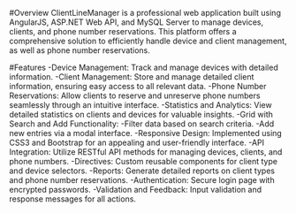 #Overview
ClientLineManager is a professional web application built using AngularJS, ASP.NET Web API, and MySQL Server to manage devices, clients, and phone number reservations.
This platform offers a comprehensive solution to efficiently handle device and client management, as well as phone number reservations.

#Features
-Device Management: Track and manage devices with detailed information.
-Client Management: Store and manage detailed client information, ensuring easy access to all relevant data.
-Phone Number Reservations: Allow clients to reserve and unreserve phone numbers seamlessly through an intuitive interface.
-Statistics and Analytics: View detailed statistics on clients and devices for valuable insights.
-Grid with Search and Add Functionality:
-Filter data based on search criteria.
-Add new entries via a modal interface.
-Responsive Design: Implemented using CSS3 and Bootstrap for an appealing and user-friendly interface.
-API Integration: Utilize RESTful API methods for managing devices, clients, and phone numbers.
-Directives: Custom reusable components for client type and device selectors.
-Reports: Generate detailed reports on client types and phone number reservations.
-Authentication: Secure login page with encrypted passwords.
-Validation and Feedback: Input validation and response messages for all actions.
